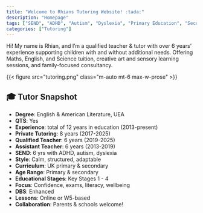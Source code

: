 ```yaml
---
title: "Welcome to Rhians Tutoring Website! :tada:"
description: "Homepage"
tags: ["SEND", "ADHD", "Autism", "Dyslexia", "Primary Education", "Secondary Education", "DBS Certified", "West London Tutor"]
categories: ["Tutoring"]
---
```


<div align="left">

Hi! My name is Rhian, and I’m a qualified teacher & tutor with over 6 years’ experience supporting children with and without additional needs. Offering Maths, English, and Science tuition, creative art and sensory learning sessions, and family-focused consultancy.

{{< figure src="tutoring.png" class="m-auto mt-6 max-w-prose" >}}

## 🎓 Tutor Snapshot

- **Degree**: English & American Literature, UEA  
- **QTS**: Yes  
- **Experience**: total of 12 years in education (2013-present)
- **Private Tutoring**: 8 years (2017-2025)
- **Qualified Teacher**: 6 years (2019-2025)
- **Assistant Teacher**: 6 years (2013-2019)  
- **SEND**: 6 yrs with ADHD, autism, dyslexia  
- **Style**: Calm, structured, adaptable  
- **Curriculum**: UK primary & secondary  
- **Age Range**: Primary & secondary 
- **Educational Stages**: Key Stages 1 - 4
- **Focus**: Confidence, exams, literacy, wellbeing  
- **DBS**: Enhanced  
- **Lessons**: Online or W5-based  
- **Collaboration**: Parents & schools welcome!  

</div>

